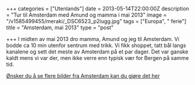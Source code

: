 +++
categories = ["Utenlands"]
date = 2013-05-14T22:00:00Z
description = "Tur til Amsterdam med Amund og mamma i mai 2013"
image = "/v1585499455/meraki/_DSC6523_p2iugg.jpg"
tags = ["Europa", " ferie"]
title = "Amsterdam, mai 2013"
type = "post"

+++
I midten av mai 2013 dro mamma, Amund og jeg til Amsterdam. Vi bodde ca 10 min utenfor sentrum med trikk. Vi fikk shoppet, tatt bål langs kanalene og sett det meste av Amsterdam på et par dager. Det var ganske kaldt mens vi var der, men ikke verre enn typisk vær for Bergen på samme tid.

<BILDE HER>

[Ønsker du å se flere bilder fra Amsterdam kan du gjøre det her](https://www.flickr.com/photos/136910559@N03/albums/72157682193028631)